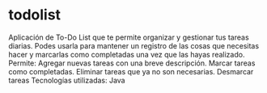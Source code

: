 # todolist
Aplicación de To-Do List que te permite organizar y gestionar tus tareas diarias. Podes usarla para mantener un registro de las cosas que necesitas hacer y marcarlas como completadas una vez que las hayas realizado.
Permite:
Agregar nuevas tareas con una breve descripción.
Marcar tareas como completadas.
Eliminar tareas que ya no son necesarias.
Desmarcar tareas
Tecnologías utilizadas:
Java
